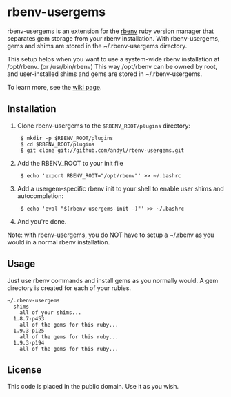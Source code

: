 # rbenv-usergems

rbenv-usergems is an extension for the [rbenv][rbenv] ruby version manager that
separates gem storage from your rbenv installation.  With rbenv-usergems, gems
and shims are stored in the ~/.rbenv-usergems directory.

This setup helps when you want to use a system-wide rbenv installation at 
/opt/rbenv. (or /usr/bin/rbenv)  This way /opt/rbenv can be owned by root, 
and user-installed shims and gems are stored in ~/.rbenv-usergems.

To learn more, see the [wiki page](https://github.com/andyl/rbenv-usergems/wiki).

## Installation

1. Clone rbenv-usergems to the `$RBENV_ROOT/plugins` directory:

        $ mkdir -p $RBENV_ROOT/plugins
        $ cd $RBENV_ROOT/plugins
        $ git clone git://github.com/andyl/rbenv-usergems.git

2. Add the RBENV_ROOT to your init file

        $ echo 'export RBENV_ROOT="/opt/rbenv"' >> ~/.bashrc

3. Add a usergem-specific rbenv init to your shell to enable user shims and autocompletion:

        $ echo 'eval "$(rbenv usergems-init -)"' >> ~/.bashrc

4. And you're done.

Note: with rbenv-usergems, you do NOT have to setup a ~/.rbenv as you would in a normal 
rbenv installation.

## Usage

Just use rbenv commands and install gems as you normally would.  A gem directory
is created for each of your rubies.

    ~/.rbenv-usergems
      shims
        all of your shims...
      1.8.7-p453
        all of the gems for this ruby...
      1.9.3-p125
        all of the gems for this ruby...
      1.9.3-p194
        all of the gems for this ruby...

## License

This code is placed in the public domain.  Use it as you wish. 

[rbenv]: http://github.com/sstephenson/rbenv
